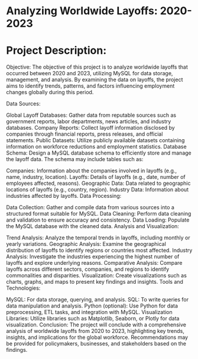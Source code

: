 # Analyzing Worldwide Layoffs: 2020-2023

# Project Description:

Objective:
The objective of this project is to analyze worldwide layoffs that occurred between 2020 and 2023, utilizing MySQL for data storage, management, and analysis. By examining the data on layoffs, the project aims to identify trends, patterns, and factors influencing employment changes globally during this period.

Data Sources:

Global Layoff Databases: Gather data from reputable sources such as government reports, labor departments, news articles, and industry databases.
Company Reports: Collect layoff information disclosed by companies through financial reports, press releases, and official statements.
Public Datasets: Utilize publicly available datasets containing information on workforce reductions and employment statistics.
Database Schema:
Design a MySQL database schema to efficiently store and manage the layoff data. The schema may include tables such as:

Companies: Information about the companies involved in layoffs (e.g., name, industry, location).
Layoffs: Details of layoffs (e.g., date, number of employees affected, reasons).
Geographic Data: Data related to geographic locations of layoffs (e.g., country, region).
Industry Data: Information about industries affected by layoffs.
Data Processing:

Data Collection: Gather and compile data from various sources into a structured format suitable for MySQL.
Data Cleaning: Perform data cleaning and validation to ensure accuracy and consistency.
Data Loading: Populate the MySQL database with the cleaned data.
Analysis and Visualization:

Trend Analysis: Analyze the temporal trends in layoffs, including monthly or yearly variations.
Geographic Analysis: Examine the geographical distribution of layoffs to identify regions or countries most affected.
Industry Analysis: Investigate the industries experiencing the highest number of layoffs and explore underlying reasons.
Comparative Analysis: Compare layoffs across different sectors, companies, and regions to identify commonalities and disparities.
Visualization: Create visualizations such as charts, graphs, and maps to present key findings and insights.
Tools and Technologies:

MySQL: For data storage, querying, and analysis.
SQL: To write queries for data manipulation and analysis.
Python (optional): Use Python for data preprocessing, ETL tasks, and integration with MySQL.
Visualization Libraries: Utilize libraries such as Matplotlib, Seaborn, or Plotly for data visualization.
Conclusion:
The project will conclude with a comprehensive analysis of worldwide layoffs from 2020 to 2023, highlighting key trends, insights, and implications for the global workforce. Recommendations may be provided for policymakers, businesses, and stakeholders based on the findings.

